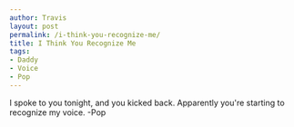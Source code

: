 ```yaml
---
author: Travis
layout: post
permalink: /i-think-you-recognize-me/
title: I Think You Recognize Me
tags:
- Daddy
- Voice
- Pop
---
```


I spoke to you tonight, and you kicked back. Apparently you're starting to recognize my voice.
-Pop
